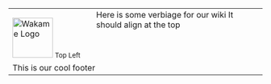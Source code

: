 <!-- This is the English language template - DO NOT EDIT -->
<span><table border="0" cellpadding="0" width="100%" height="100%"><tr><td width="150px">
<!-- START OF MENU-->
<img src="/axsh/wakame-vdc/wiki/images/wakame-logo.png" alt="Wakame Logo" width="80" height="80">  
<font size=2>
Top Left
</font>
<!-- END OF MENU--> 
</td>
<td valign="top">
<!-- START OF CONTENT--> 
Here is some verbiage for our wiki  
It should align at the top  
<!-- END OF CONTENT -->
</tr>
<td colspan="2">
<!-- START OF FOOTER--> 
This is our cool footer
<!-- END OF FOOTER--> 
</td></tr></table></span>
